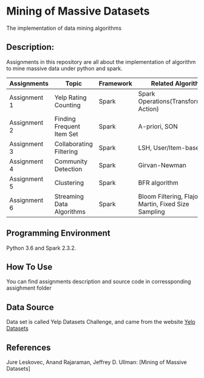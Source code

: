 # Mining of Massive Datasets
The implementation of data mining algorithms

## Description:
Assignments in this repository are all about the implementation of algorithm to mine massive data under python and spark.

| Assignments  | Topic | Framework  | Related Algorithm  |
|---|---|---|---|
| Assignment 1  | Yelp Rating Counting | Spark  | Spark Operations(Transformation, Action)  |
| Assignment 2  | Finding Frequent Item Set | Spark  | A-priori, SON  |
| Assignment 3  | Collaborating Filtering  | Spark  | LSH, User/Item-based CF  |
| Assignment 4  | Community Detection  | Spark | Girvan-Newman  |
| Assignment 5  | Clustering  | Spark  | BFR algorithm  |
| Assignment 6  | Streaming Data Algorithms  | Spark  | Bloom Filtering, Flajolet Martin, Fixed Size Sampling  |

## Programming Environment
Python 3.6 and Spark 2.3.2.

## How To Use
You can find assignments description and source code in corressponding assighment folder
## Data Source
Data set is called Yelp Datasets Challenge, and came from the website [Yelp Datasets](https://www.yelp.com/dataset)
## References
Jure Leskovec, Anand Rajaraman, Jeffrey D. Ullman: [Mining of Massive Datasets]

